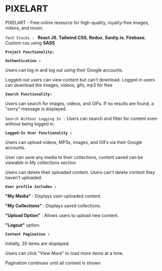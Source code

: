 # PIXELART
PIXELART -  Free online resource for high-quality, royalty-free images, videos, and music.

`Tech Stacks : `
**React JS**,
**Tailwind CSS**,
**Redux**,
**Sanity.io**, 
**Firebase**,
Custom css using **SASS**

**`Project Functionality:`**

**`Authentication :`**

Users can log in and log out using their Google accounts.

Logged-out users can view content but can't download. Logged in users can download the images, videos, gifs, mp3 for free

**`Search Functionality:`**

Users can search for images, videos, and GIFs.
If no results are found, a "sorry" message is displayed.

`Search Without Logging In :`
Users can search and filter for content even without being logged in.

**`Logged-In User Functionality :`**

Users can upload videos, MP3s, images, and GIFs via their Google accounts.

User can save any media to their collections, content saved can be viewable in My collections section

Users can delete their uploaded content. Users can't delete content they haven't uploaded.

**`User profile includes :`**

**"My Media"** : Displays user-uploaded content.

**"My Collections"** : Displays saved collections.

**"Upload Option"** : Allows users to upload new content.

**"Logout"** option.

**`Content Pagination :`**

Initially, 20 items are displayed.

Users can click "View More" to load more items at a time.

Pagination continues until all content is shown.

